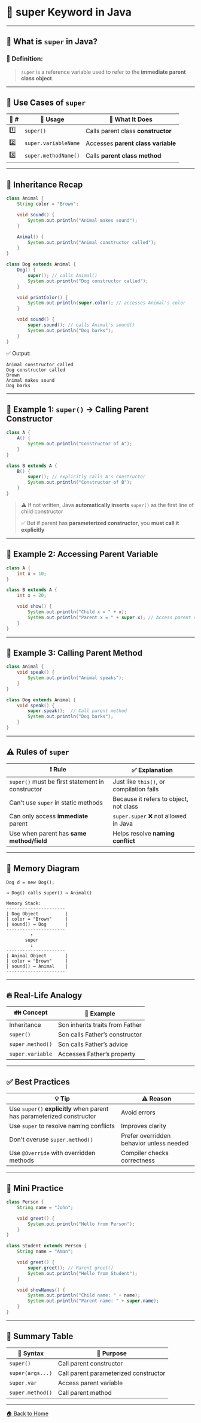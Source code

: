 # 🚀 super Keyword in Java

---

## 🧠 What is `super` in Java?

### 📌 **Definition**:

> `super` is a reference variable used to refer to the **immediate parent class object**.

---

## 🎯 Use Cases of `super`

| 🔢 # | 🔧 Usage             | 🧠 What It Does                    |
| ---- | -------------------- | ---------------------------------- |
| 1️⃣  | `super()`            | Calls parent class **constructor** |
| 2️⃣  | `super.variableName` | Accesses **parent class variable** |
| 3️⃣  | `super.methodName()` | Calls **parent class method**      |

---

## 🧬 Inheritance Recap

```java
class Animal {
    String color = "Brown";

    void sound() {
        System.out.println("Animal makes sound");
    }

    Animal() {
        System.out.println("Animal constructor called");
    }
}

class Dog extends Animal {
    Dog() {
        super(); // calls Animal()
        System.out.println("Dog constructor called");
    }

    void printColor() {
        System.out.println(super.color); // accesses Animal's color
    }

    void sound() {
        super.sound(); // calls Animal's sound()
        System.out.println("Dog barks");
    }
}
```

✅ Output:

```
Animal constructor called
Dog constructor called
Brown
Animal makes sound
Dog barks
```

---

## 🔧 Example 1: `super()` → Calling Parent Constructor

```java
class A {
    A() {
        System.out.println("Constructor of A");
    }
}

class B extends A {
    B() {
        super(); // explicitly calls A's constructor
        System.out.println("Constructor of B");
    }
}
```

> ⚠️ If not written, Java **automatically inserts** `super()` as the first line of child constructor
> 
> ✅ But if parent has **parameterized constructor**, you **must call it explicitly**

---

## 🔧 Example 2: Accessing Parent Variable

```java
class A {
    int x = 10;
}

class B extends A {
    int x = 20;

    void show() {
        System.out.println("Child x = " + x);
        System.out.println("Parent x = " + super.x); // Access parent variable
    }
}
```

---

## 🔧 Example 3: Calling Parent Method

```java
class Animal {
    void speak() {
        System.out.println("Animal speaks");
    }
}

class Dog extends Animal {
    void speak() {
        super.speak();  // Call parent method
        System.out.println("Dog barks");
    }
}
```

---

## ⚠️ Rules of `super`

| ❗ Rule                                           | ✅ Explanation                            |
| ------------------------------------------------ | ---------------------------------------- |
| `super()` must be first statement in constructor | Just like `this()`, or compilation fails |
| Can't use `super` in static methods              | Because it refers to object, not class   |
| Can only access **immediate** parent             | `super.super` ❌ not allowed in Java      |
| Use when parent has **same method/field**        | Helps resolve **naming conflict**        |

---

## 🧠 Memory Diagram

```
Dog d = new Dog();

→ Dog() calls super() → Animal()

Memory Stack:
----------------------
| Dog Object          |
| color = "Brown"     |
| sound() → Dog       |
----------------------
         ↑
       super
         ↓
----------------------
| Animal Object       |
| color = "Brown"     |
| sound() → Animal    |
----------------------
```

---

## 🔥 Real-Life Analogy

| 👪 Concept       | 🧠 Example                      |
| ---------------- | ------------------------------- |
| Inheritance      | Son inherits traits from Father |
| `super()`        | Son calls Father’s constructor  |
| `super.method()` | Son calls Father’s advice       |
| `super.variable` | Accesses Father’s property      |

---

## ✅ Best Practices

| 💡 Tip                                                                 | ⚠️ Reason                                |
| ---------------------------------------------------------------------- | ---------------------------------------- |
| Use `super()` **explicitly** when parent has parameterized constructor | Avoid errors                             |
| Use `super` to resolve naming conflicts                                | Improves clarity                         |
| Don't overuse `super.method()`                                         | Prefer overridden behavior unless needed |
| Use `@Override` with overridden methods                                | Compiler checks correctness              |

---

## 🧪 Mini Practice

```java
class Person {
    String name = "John";

    void greet() {
        System.out.println("Hello from Person");
    }
}

class Student extends Person {
    String name = "Aman";

    void greet() {
        super.greet(); // Parent greet()
        System.out.println("Hello from Student");
    }

    void showNames() {
        System.out.println("Child name: " + name);
        System.out.println("Parent name: " + super.name);
    }
}
```

---

## 🏁 Summary Table

| 🔧 Syntax        | 🎯 Purpose                            |
| ---------------- | ------------------------------------- |
| `super()`        | Call parent constructor               |
| `super(args...)` | Call parent parameterized constructor |
| `super.var`      | Access parent variable                |
| `super.method()` | Call parent method                    |

---
[🏠 Back to Home](../../README.md)